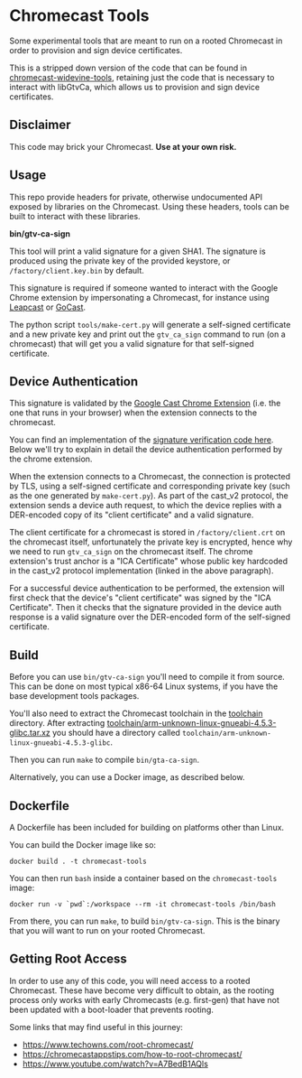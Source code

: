 # Chromecast Tools

Some experimental tools that are meant to run on a rooted Chromecast in order to provision and sign device certificates.

This is a stripped down version of the code that can be found in [chromecast-widevine-tools](https://github.com/EiNSTeiN-/chromecast-widevine-tools), retaining just the code that is necessary to interact with libGtvCa, which allows us to provision and sign device certificates.

## Disclaimer

This code may brick your Chromecast. **Use at your own risk.**

## Usage

This repo provide headers for private, otherwise undocumented API exposed by libraries on the Chromecast. Using these headers, tools can be built to interact with these libraries.

**bin/gtv-ca-sign**

This tool will print a valid signature for a given SHA1. The signature is produced using the private key of the provided keystore, or `/factory/client.key.bin` by default.

This signature is required if someone wanted to interact with the Google Chrome extension by impersonating a Chromecast, for instance using [Leapcast](https://github.com/EiNSTeiN-/leapcast) or [GoCast](https://github.com/tristanpenman/go-cast).

The python script `tools/make-cert.py` will generate a self-signed certificate and a new private key and print out the `gtv_ca_sign` command to run (on a chromecast) that will get you a valid signature for that self-signed certificate.

## Device Authentication

This signature is validated by the [Google Cast Chrome Extension](https://chrome.google.com/webstore/detail/google-cast/boadgeojelhgndaghljhdicfkmllpafd) (i.e. the one that runs in your browser) when the extension connects to the chromecast.

You can find an implementation of the [signature verification code here](https://chromium.googlesource.com/chromium/chromium/+/HEAD/chrome/browser/extensions/api/cast_channel/cast_auth_util_nss.cc). Below we'll try to explain in detail the device authentication performed by the chrome extension.

When the extension connects to a Chromecast, the connection is protected by TLS, using a self-signed certificate and corresponding private key (such as the one generated by `make-cert.py`). As part of the cast_v2 protocol, the extension sends a device auth request, to which the device replies with a DER-encoded copy of its "client certificate" and a valid signature.

The client certificate for a chromecast is stored in `/factory/client.crt` on the chromecast itself, unfortunately the private key is encrypted, hence why we need to run `gtv_ca_sign` on the chromecast itself. The chrome extension's trust anchor is a "ICA Certificate" whose public key hardcoded in the cast_v2 protocol implementation (linked in the above paragraph).

For a successful device authentication to be performed, the extension will first check that the device's "client certificate" was signed by the "ICA Certificate". Then it checks that the signature provided in the device auth response is a valid signature over the DER-encoded form of the self-signed certificate.

## Build

Before you can use `bin/gtv-ca-sign` you'll need to compile it from source. This can be done on most typical x86-64 Linux systems, if you have the base development tools packages.

You'll also need to extract the Chromecast toolchain in the [toolchain](./toolchain) directory. After extracting [toolchain/arm-unknown-linux-gnueabi-4.5.3-glibc.tar.xz](./toolchain/arm-unknown-linux-gnueabi-4.5.3-glibc.tar.xz) you should have a directory called `toolchain/arm-unknown-linux-gnueabi-4.5.3-glibc`.

Then you can run `make` to compile `bin/gta-ca-sign`.

Alternatively, you can use a Docker image, as described below.

## Dockerfile

A Dockerfile has been included for building on platforms other than Linux.

You can build the Docker image like so:

    docker build . -t chromecast-tools

You can then run `bash` inside a container based on the `chromecast-tools` image:

    docker run -v `pwd`:/workspace --rm -it chromecast-tools /bin/bash

From there, you can run `make`, to build `bin/gtv-ca-sign`. This is the binary that you will want to run on your rooted Chromecast.

## Getting Root Access

In order to use any of this code, you will need access to a rooted Chromecast. These have become very difficult to obtain, as the rooting process only works with early Chromecasts (e.g. first-gen) that have not been updated with a boot-loader that prevents rooting.

Some links that may find useful in this journey:
- https://www.techowns.com/root-chromecast/  
- https://chromecastappstips.com/how-to-root-chromecast/
- https://www.youtube.com/watch?v=A7BedB1AQls

